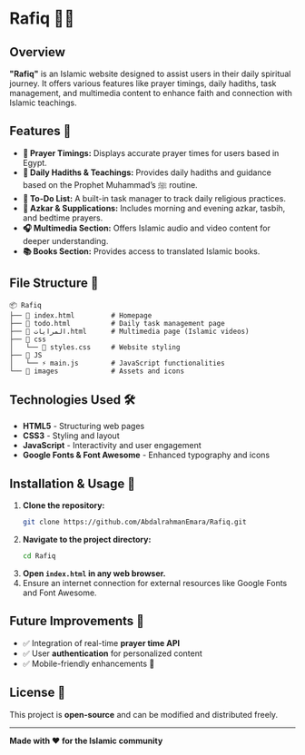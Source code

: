 # Rafiq 🕌✨

## Overview
**"Rafiq"** is an Islamic website designed to assist users in their daily spiritual journey. It offers various features like prayer timings, daily hadiths, task management, and multimedia content to enhance faith and connection with Islamic teachings.

## Features 🌟
- **🕋 Prayer Timings:** Displays accurate prayer times for users based in Egypt.
- **📜 Daily Hadiths & Teachings:** Provides daily hadiths and guidance based on the Prophet Muhammad’s ﷺ routine.
- **📝 To-Do List:** A built-in task manager to track daily religious practices.
- **🤲 Azkar & Supplications:** Includes morning and evening azkar, tasbih, and bedtime prayers.
- **🎧 Multimedia Section:** Offers Islamic audio and video content for deeper understanding.
- **📚 Books Section:** Provides access to translated Islamic books.

## File Structure 📂
```
📦 Rafiq
├── 📄 index.html         # Homepage
├── 📄 todo.html          # Daily task management page
├── 📄 المرايات.html      # Multimedia page (Islamic videos)
├── 📂 css
│   └── 🎨 styles.css     # Website styling
├── 📂 JS
│   └── ⚡ main.js        # JavaScript functionalities
└── 📂 images             # Assets and icons
```

## Technologies Used 🛠️
- **HTML5** - Structuring web pages
- **CSS3** - Styling and layout
- **JavaScript** - Interactivity and user engagement
- **Google Fonts & Font Awesome** - Enhanced typography and icons

## Installation & Usage 🚀
1. **Clone the repository:**
   ```bash
   git clone https://github.com/AbdalrahmanEmara/Rafiq.git
   ```
2. **Navigate to the project directory:**
   ```bash
   cd Rafiq
   ```
3. **Open `index.html` in any web browser.**
4. Ensure an internet connection for external resources like Google Fonts and Font Awesome.

## Future Improvements 🔮
- ✅ Integration of real-time **prayer time API**
- ✅ User **authentication** for personalized content
- ✅ Mobile-friendly enhancements 📱

## License 📜
This project is **open-source** and can be modified and distributed freely.

---
**Made with ❤️ for the Islamic community**
